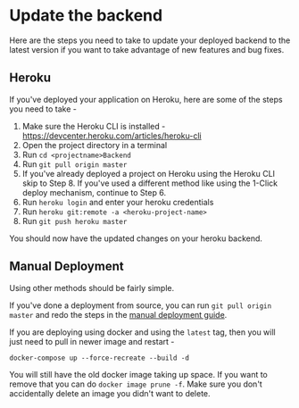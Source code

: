 # Update the backend
Here are the steps you need to take to update your deployed backend to the latest version if you want to take advantage of new features and bug fixes. 

## Heroku

If you've deployed your application on Heroku, here are some of the steps you need to take - 

1. Make sure the Heroku CLI is installed - https://devcenter.heroku.com/articles/heroku-cli
2. Open the project directory in a terminal
3. Run `cd <projectname>Backend`
4. Run `git pull origin master`
5. If you've already deployed a project on Heroku using the Heroku CLI skip to Step 8. If you've used a different method like using the 1-Click deploy mechanism, continue to Step 6.
6. Run `heroku login` and enter your heroku credentials
7. Run `heroku git:remote -a <heroku-project-name>`
8. Run `git push heroku master`

You should now have the updated changes on your heroku backend.

## Manual Deployment

Using other methods should be fairly simple. 

If you've done a deployment from source, you can run `git pull origin master` and redo the steps in the [manual deployment guide](https://github.com/AgoraIO-Community/app-builder-docs/wiki/Deploy-from-Source). 

If you are deploying using docker and using the `latest` tag, then you will just need to pull in newer image and restart -
```
docker-compose up --force-recreate --build -d
```

You will still have the old docker image taking up space. If you want to remove that you can do `docker image prune -f`. Make sure you don't accidentally delete an image you didn't want to delete. 